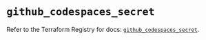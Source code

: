 # `github_codespaces_secret`

Refer to the Terraform Registry for docs: [`github_codespaces_secret`](https://registry.terraform.io/providers/integrations/github/5.44.0/docs/resources/codespaces_secret).
